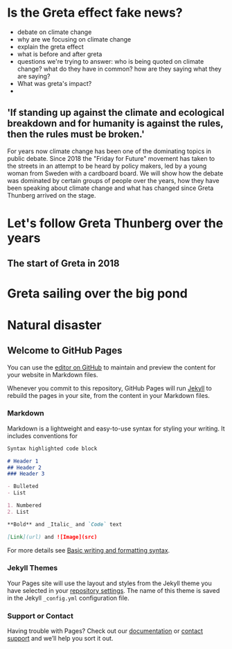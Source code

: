 # Is the Greta effect fake news?

- debate on climate change
- why are we focusing on climate change
- explain the greta effect
- what is before and after greta
- questions we're trying to answer: who is being quoted on climate change? what do they have in common? how are they saying what they are saying? 
- What was greta's impact? 
- 
## 'If standing up against the climate and ecological breakdown and for humanity is against the rules, then the rules must be broken.'

For years now climate change has been one of the dominating topics in public debate. 
Since 2018 the "Friday for Future" movement has taken to the streets in an attempt to be heard by policy makers, led by a young woman from Sweden with a cardboard board. 
We will show how the debate was dominated by certain groups of people over the years, how they have been speaking about climate change and what has changed since Greta Thunberg arrived on the stage. 


# Let's follow Greta Thunberg over the years

## The start of Greta in 2018

# Greta sailing over the big pond

# Natural disaster


## Welcome to GitHub Pages

You can use the [editor on GitHub](https://github.com/HugoCasa/hach-project/edit/gh-pages/index.md) to maintain and preview the content for your website in Markdown files.

Whenever you commit to this repository, GitHub Pages will run [Jekyll](https://jekyllrb.com/) to rebuild the pages in your site, from the content in your Markdown files.

### Markdown

Markdown is a lightweight and easy-to-use syntax for styling your writing. It includes conventions for

```markdown
Syntax highlighted code block

# Header 1
## Header 2
### Header 3

- Bulleted
- List

1. Numbered
2. List

**Bold** and _Italic_ and `Code` text

[Link](url) and ![Image](src)
```

For more details see [Basic writing and formatting syntax](https://docs.github.com/en/github/writing-on-github/getting-started-with-writing-and-formatting-on-github/basic-writing-and-formatting-syntax).

### Jekyll Themes

Your Pages site will use the layout and styles from the Jekyll theme you have selected in your [repository settings](https://github.com/HugoCasa/hach-project/settings/pages). The name of this theme is saved in the Jekyll `_config.yml` configuration file.

### Support or Contact

Having trouble with Pages? Check out our [documentation](https://docs.github.com/categories/github-pages-basics/) or [contact support](https://support.github.com/contact) and we’ll help you sort it out.
